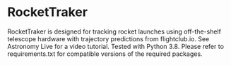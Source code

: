 # RocketTraker
RocketTraker is designed for tracking rocket launches using off-the-shelf telescope hardware with trajectory predictions from flightclub.io. See Astronomy Live for a video tutorial.
Tested with Python 3.8.
Please refer to requirements.txt for compatible versions of the required packages.
